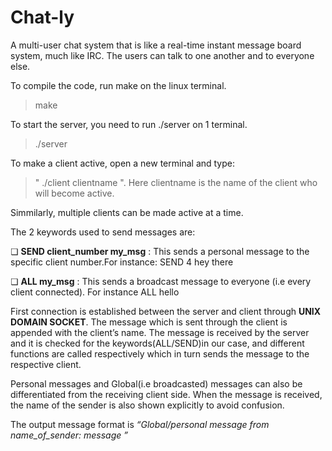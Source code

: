 # Chat-ly


A multi-user chat system that is like a real-time instant message board system, much like IRC. The users can talk to one another and to everyone else. 

To compile the code, run make on the linux terminal.
>make

To start the server, you need to run ./server on 1 terminal. 
>./server

To make a client active, open a new terminal and type:
>" ./client clientname ".
Here clientname is the name of the client who will become active.

Simmilarly, multiple clients can be made active at a time.


The 2 keywords used to send messages are:

❏ **SEND client_number my_msg** : This sends a personal message to the specific client number.For instance: SEND 4 hey there

❏ **ALL my_msg** : This sends a broadcast message to everyone (i.e every client connected). For instance ALL hello



First connection is established between the server and client through **UNIX DOMAIN SOCKET**. The message which is sent through the client is appended with the client’s name. The message is received by the server and it is checked for the keywords(ALL/SEND)in our case, and different functions are called respectively which in turn sends the message to the respective client.

Personal messages and Global(i.e broadcasted) messages can also be differentiated from the receiving client side. When the message is received, the name of the sender is also shown explicitly to avoid confusion. 

The output message format is *“Global/personal message from name_of_sender: message ”*
